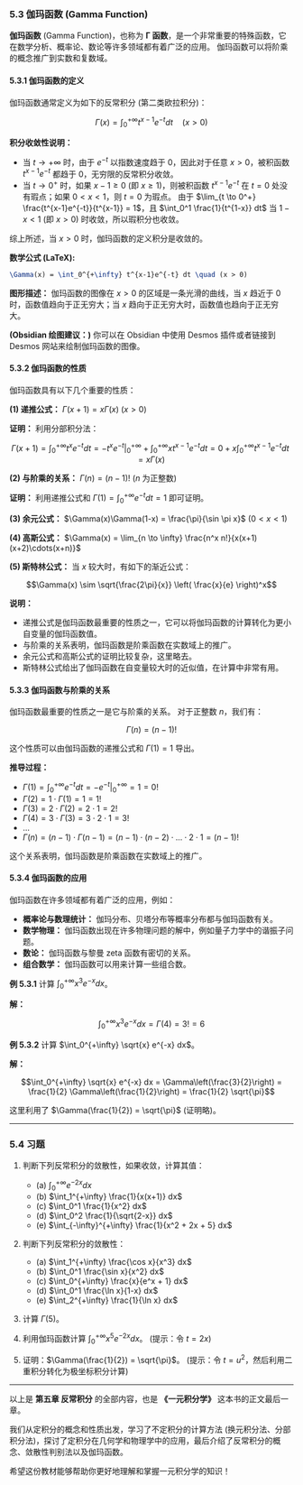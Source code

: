 
### 5.3 伽玛函数 (Gamma Function)

**伽玛函数** (Gamma Function)，也称为 **Γ 函数**，是一个非常重要的特殊函数，它在数学分析、概率论、数论等许多领域都有着广泛的应用。 伽玛函数可以将阶乘的概念推广到实数和复数域。

#### 5.3.1 伽玛函数的定义

伽玛函数通常定义为如下的反常积分 (第二类欧拉积分)：

$$\Gamma(x) = \int_0^{+\infty} t^{x-1}e^{-t} dt \quad (x > 0)$$

**积分收敛性说明：**

*   当 $t \to +\infty$ 时，由于 $e^{-t}$ 以指数速度趋于 0，因此对于任意 $x > 0$，被积函数 $t^{x-1}e^{-t}$ 都趋于 0，无穷限的反常积分收敛。
*   当 $t \to 0^+$ 时，如果 $x - 1 \geq 0$ (即 $x \geq 1$)，则被积函数 $t^{x-1}e^{-t}$ 在 $t=0$ 处没有瑕点；如果 $0 < x < 1$，则 $t=0$ 为瑕点。 由于 $\lim_{t \to 0^+} \frac{t^{x-1}e^{-t}}{t^{x-1}} = 1$，且 $\int_0^1 \frac{1}{t^{1-x}} dt$ 当 $1-x < 1$ (即 $x > 0$) 时收敛，所以瑕积分也收敛。

综上所述，当 $x > 0$ 时，伽玛函数的定义积分是收敛的。

**数学公式 (LaTeX):**

```latex
\Gamma(x) = \int_0^{+\infty} t^{x-1}e^{-t} dt \quad (x > 0)
```

**图形描述：**  伽玛函数的图像在 $x > 0$ 的区域是一条光滑的曲线，当 $x$ 趋近于 0 时，函数值趋向于正无穷大；当 $x$ 趋向于正无穷大时，函数值也趋向于正无穷大。

**(Obsidian 绘图建议：)** 你可以在 Obsidian 中使用 Desmos 插件或者链接到 Desmos 网站来绘制伽玛函数的图像。

#### 5.3.2 伽玛函数的性质

伽玛函数具有以下几个重要的性质：

**(1) 递推公式：**  $\Gamma(x+1) = x\Gamma(x)$ ($x > 0$)

**证明：**  利用分部积分法：

$$\Gamma(x+1) = \int_0^{+\infty} t^x e^{-t} dt = \left. -t^x e^{-t} \right|_0^{+\infty} + \int_0^{+\infty} x t^{x-1} e^{-t} dt = 0 + x \int_0^{+\infty} t^{x-1} e^{-t} dt = x\Gamma(x)$$

**(2) 与阶乘的关系：**  $\Gamma(n) = (n-1)!$ ($n$ 为正整数)

**证明：**  利用递推公式和 $\Gamma(1) = \int_0^{+\infty} e^{-t} dt = 1$ 即可证明。

**(3) 余元公式：**  $\Gamma(x)\Gamma(1-x) = \frac{\pi}{\sin \pi x}$ ($0 < x < 1$)

**(4) 高斯公式：** $\Gamma(x) = \lim_{n \to \infty} \frac{n^x n!}{x(x+1)(x+2)\cdots(x+n)}$

**(5) 斯特林公式：** 当 $x$ 较大时，有如下的渐近公式：

$$\Gamma(x) \sim \sqrt{\frac{2\pi}{x}} \left( \frac{x}{e} \right)^x$$

**说明：**

*   递推公式是伽玛函数最重要的性质之一，它可以将伽玛函数的计算转化为更小自变量的伽玛函数值。
*   与阶乘的关系表明，伽玛函数是阶乘函数在实数域上的推广。
*   余元公式和高斯公式的证明比较复杂，这里略去。
*   斯特林公式给出了伽玛函数在自变量较大时的近似值，在计算中非常有用。

#### 5.3.3 伽玛函数与阶乘的关系

伽玛函数最重要的性质之一是它与阶乘的关系。 对于正整数 $n$，我们有：

$$\Gamma(n) = (n-1)!$$

这个性质可以由伽玛函数的递推公式和 $\Gamma(1) = 1$ 导出。

**推导过程：**

*   $\Gamma(1) = \int_0^{+\infty} e^{-t} dt = -e^{-t} \Big|_0^{+\infty} = 1 = 0!$
*   $\Gamma(2) = 1 \cdot \Gamma(1) = 1 = 1!$
*   $\Gamma(3) = 2 \cdot \Gamma(2) = 2 \cdot 1 = 2!$
*   $\Gamma(4) = 3 \cdot \Gamma(3) = 3 \cdot 2 \cdot 1 = 3!$
*   ...
*   $\Gamma(n) = (n-1) \cdot \Gamma(n-1) = (n-1) \cdot (n-2) \cdot ... \cdot 2 \cdot 1 = (n-1)!$

这个关系表明，伽玛函数是阶乘函数在实数域上的推广。

#### 5.3.4 伽玛函数的应用

伽玛函数在许多领域都有着广泛的应用，例如：

*   **概率论与数理统计：**  伽玛分布、贝塔分布等概率分布都与伽玛函数有关。
*   **数学物理：**  伽玛函数出现在许多物理问题的解中，例如量子力学中的谐振子问题。
*   **数论：**  伽玛函数与黎曼 zeta 函数有密切的关系。
*   **组合数学：**  伽玛函数可以用来计算一些组合数。

**例 5.3.1** 计算 $\int_0^{+\infty} x^3 e^{-x} dx$。

**解：**

$$\int_0^{+\infty} x^3 e^{-x} dx = \Gamma(4) = 3! = 6$$

**例 5.3.2** 计算 $\int_0^{+\infty} \sqrt{x} e^{-x} dx$。

**解：**

$$\int_0^{+\infty} \sqrt{x} e^{-x} dx = \Gamma\left(\frac{3}{2}\right) = \frac{1}{2} \Gamma\left(\frac{1}{2}\right) = \frac{1}{2} \sqrt{\pi}$$

这里利用了 $\Gamma(\frac{1}{2}) = \sqrt{\pi}$ (证明略)。

---

### 5.4 习题

1. 判断下列反常积分的敛散性，如果收敛，计算其值：
    *   (a) $\int_0^{+\infty} e^{-2x} dx$
    *   (b) $\int_1^{+\infty} \frac{1}{x(x+1)} dx$
    *   (c) $\int_0^1 \frac{1}{x^2} dx$
    *   (d) $\int_0^2 \frac{1}{\sqrt{2-x}} dx$
    *   (e) $\int_{-\infty}^{+\infty} \frac{1}{x^2 + 2x + 5} dx$

2. 判断下列反常积分的敛散性：
    *   (a) $\int_1^{+\infty} \frac{\cos x}{x^3} dx$
    *   (b) $\int_0^1 \frac{\sin x}{x^2} dx$
    *   (c) $\int_0^{+\infty} \frac{x}{e^x + 1} dx$
    *   (d) $\int_0^1 \frac{\ln x}{1-x} dx$
    *   (e) $\int_2^{+\infty} \frac{1}{\ln x} dx$

3. 计算 $\Gamma(5)$。

4. 利用伽玛函数计算 $\int_0^{+\infty} x^5 e^{-2x} dx$。 (提示：令 $t = 2x$)

5. 证明：$\Gamma(\frac{1}{2}) = \sqrt{\pi}$。 (提示：令 $t = u^2$，然后利用二重积分转化为极坐标积分计算)

---

以上是 **第五章 反常积分** 的全部内容，也是 **《一元积分学》** 这本书的正文最后一章。

我们从定积分的概念和性质出发，学习了不定积分的计算方法 (换元积分法、分部积分法)，探讨了定积分在几何学和物理学中的应用，最后介绍了反常积分的概念、敛散性判别法以及伽玛函数。

希望这份教材能够帮助你更好地理解和掌握一元积分学的知识！

